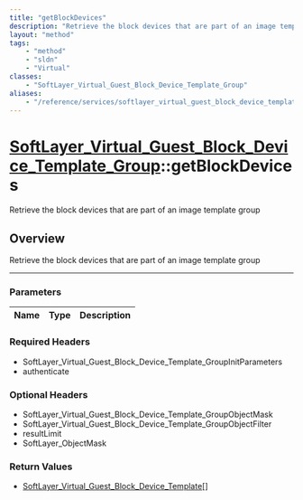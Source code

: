 ```yaml
---
title: "getBlockDevices"
description: "Retrieve the block devices that are part of an image template group"
layout: "method"
tags:
    - "method"
    - "sldn"
    - "Virtual"
classes:
    - "SoftLayer_Virtual_Guest_Block_Device_Template_Group"
aliases:
    - "/reference/services/softlayer_virtual_guest_block_device_template_group/getBlockDevices"
---
```

# [SoftLayer_Virtual_Guest_Block_Device_Template_Group](/reference/services/SoftLayer_Virtual_Guest_Block_Device_Template_Group)::getBlockDevices

Retrieve the block devices that are part of an image template group


## Overview 
Retrieve the block devices that are part of an image template group

-----

### Parameters 
|Name | Type | Description |
| --- | --- | --- |


### Required Headers
* SoftLayer_Virtual_Guest_Block_Device_Template_GroupInitParameters
* authenticate


### Optional Headers
* SoftLayer_Virtual_Guest_Block_Device_Template_GroupObjectMask
* SoftLayer_Virtual_Guest_Block_Device_Template_GroupObjectFilter
* resultLimit
* SoftLayer_ObjectMask

### Return Values
* <a href='/reference/datatypes/SoftLayer_Virtual_Guest_Block_Device_Template'>SoftLayer_Virtual_Guest_Block_Device_Template[] </a>




